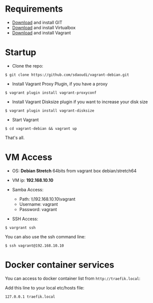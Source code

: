 # Requirements

 - [Download](https://git-scm.com/downloads) and install GIT
 - [Download](https://www.virtualbox.org/wiki/Downloads) and install Virtualbox
 - [Download](https://www.vagrantup.com/downloads.html) and install Vagrant
 
# Startup

- Clone the repo:

```
$ git clone https://github.com/sdaoudi/vagrant-debian.git
```

- Install Vagrant Proxy Plugin, if you have a proxy

```
$ vagrant plugin install vagrant-proxyconf
```

- Install Vagrant Disksize plugin if you want to increase your disk size

```
$ vagrant plugin install vagrant-disksize
```

- Start Vagrant

```
$ cd vagrant-debian && vagrant up
```

That's all.

# VM Access

- OS:  **Debian Stretch** 64bits from vagrant box debian/stretch64

- VM ip:  **192.168.10.10**

- Samba Access:
	- Path: \\\\192.168.10.10\\vagrant
	- Username: vagrant
	- Password: vagrant

- SSH Access:

```
$ vargrant ssh
```

You can also use the ssh command line:

```
$ ssh vagrant@192.168.10.10
```

# Docker container services

You can access to docker container list from ``http://traefik.local``:

Add this line to your local etc/hosts file:

```
127.0.0.1 traefik.local
```
